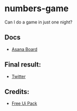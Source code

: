 # numbers-game
Can I do a game in just one night?

## Docs
* [Asana Board](https://app.asana.com/0/1200771254305954/board)

## Final result:
* [Twitter](https://twitter.com/i/status/1426971605662568449)

## Credits:
* [Free Ui Pack](https://assetstore.unity.com/packages/2d/gui/icons/free-ui-pack-170878)
